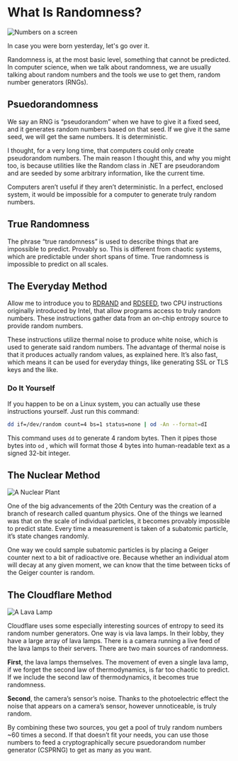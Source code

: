 # What Is Randomness?

![Numbers on a screen](/images/numbers_on_a_screen.jpg)

In case you were born yesterday, let's go over it.

Randomness is, at the most basic level, something that cannot be predicted.
In computer science, when we talk about randomness, we are usually talking about random numbers and the tools we use to get them, random number generators (RNGs).

## Psuedorandomness

We say an RNG is “pseudorandom” when we have to give it a fixed seed, and it generates random numbers based on that seed.
If we give it the same seed, we will get the same numbers.
It is deterministic.

I thought, for a very long time, that computers could only create pseudorandom numbers.
The main reason I thought this, and why you might too, is because utilities like the Random class in .NET are pseudorandom and are seeded by some arbitrary information, like the current time.

Computers aren’t useful if they aren’t deterministic.
In a perfect, enclosed system, it would be impossible for a computer to generate truly random numbers.

## True Randomness

The phrase “true randomness” is used to describe things that are impossible to predict. Provably so. This is different from chaotic systems, which are predictable under short spans of time.
True randomness is impossible to predict on all scales.

## The Everyday Method

Allow me to introduce you to [RDRAND](https://en.wikipedia.org/wiki/RDRAND) and [RDSEED](https://en.wikipedia.org/wiki/RDRAND#RDSEED), two CPU instructions originally introduced by Intel, that allow programs access to truly random numbers.
These instructions gather data from an on-chip entropy source to provide random numbers.

These instructions utilize thermal noise to produce white noise, which is used to generate said random numbers.
The advantage of thermal noise is that it produces actually random values, as explained here.
It’s also fast, which means it can be used for everyday things, like generating SSL or TLS keys and the like.

### Do It Yourself

If you happen to be on a Linux system, you can actually use these instructions yourself. Just run this command:

```bash
dd if=/dev/random count=4 bs=1 status=none | od -An --format=dI
```

This command uses `dd` to generate 4 random bytes.
Then it pipes those bytes into `od` , which will format those 4 bytes into human-readable text as a signed 32-bit integer.

## The Nuclear Method

![A Nuclear Plant](/images/nuclear_plant.jpg)

One of the big advancements of the 20th Century was the creation of a branch of research called quantum physics.
One of the things we learned was that on the scale of individual particles, it becomes provably impossible to predict state.
Every time a measurement is taken of a subatomic particle, it’s state changes randomly.

One way we could sample subatomic particles is by placing a Geiger counter next to a bit of radioactive ore.
Because whether an individual atom will decay at any given moment, we can know that the time between ticks of the Geiger counter is random.

## The Cloudflare Method

![A Lava Lamp](/images/lava_lamp.jpg)

Cloudflare uses some especially interesting sources of entropy to seed its random number generators.
One way is via lava lamps.
In their lobby, they have a large array of lava lamps.
There is a camera running a live feed of the lava lamps to their servers.
There are two main sources of randomness.

**First**, the lava lamps themselves.
The movement of even a single lava lamp, if we forget the second law of thermodynamics, is far too chaotic to predict.
If we include the second law of thermodynamics, it becomes true randomness.

**Second**, the camera’s sensor’s noise.
Thanks to the photoelectric effect the noise that appears on a camera’s sensor, however unnoticeable, is truly random.

By combining these two sources, you get a pool of truly random numbers ~60 times a second.
If that doesn’t fit your needs, you can use those numbers to feed a cryptographically secure psuedorandom number generator (CSPRNG) to get as many as you want.
